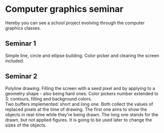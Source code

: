 # Computer graphics seminar

Hereby you can see a school project evolving through the computer graphics classes.

## Seminar 1
Simple line, circle and ellipse building. Color picker and clearing the screen included.

## Seminar 2
Polyline drawing. Filling the screen with a seed pixel and by applying to a geometry shape - also being hard ones. 
Color pickers number extended to 3: contours, filling and background colors.  
Two buffers implemented: short and long one. Both collect the values of replaced pixels at the time of drawing.
The first one aims to show the objects in real-time while they're being drawn. 
The long one stands for the drawn, but not applied figures. It is going to be used later to change the sizes of the objects.
